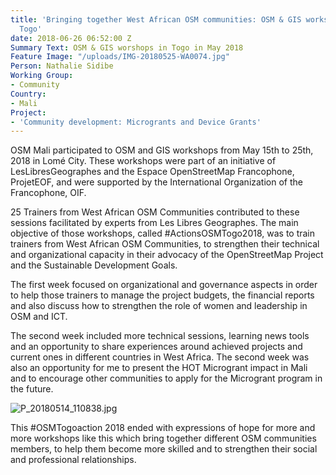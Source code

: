 ```yaml
---
title: 'Bringing together West African OSM communities: OSM & GIS workshops in Lomé,
  Togo'
date: 2018-06-26 06:52:00 Z
Summary Text: OSM & GIS worshops in Togo in May 2018
Feature Image: "/uploads/IMG-20180525-WA0074.jpg"
Person: Nathalie Sidibe
Working Group:
- Community
Country:
- Mali
Project:
- 'Community development: Microgrants and Device Grants'
---
```


OSM Mali participated to OSM and GIS workshops from May 15th to 25th, 2018 in Lomé City. These workshops were part of an initiative of LesLibresGeographes and the Espace OpenStreetMap Francophone, ProjetEOF, and were supported by the International Organization of the Francophone, OIF.

25 Trainers from West African OSM Communities contributed to these sessions facilitated by experts from Les Libres Geographes. The main objective of those workshops, called #ActionsOSMTogo2018, was to train trainers from West African OSM Communities, to strengthen their technical and organizational capacity in their advocacy of the OpenStreetMap Project and the Sustainable Development Goals.

The first week focused on organizational and governance aspects in order to help those trainers to manage the project budgets, the financial reports and also discuss how to strengthen the role of women and leadership in OSM and ICT.

The second week included more technical sessions, learning news tools and an opportunity to share experiences around achieved projects and current ones in different countries in West Africa. The second week was also an opportunity for me to present the HOT Microgrant impact in Mali and to encourage other communities to apply for the Microgrant program in the future.

![P_20180514_110838.jpg](/uploads/P_20180514_110838.jpg)

This #OSMTogoaction 2018 ended with expressions  of hope for more and more workshops like this which bring together different OSM communities members, to help them become more skilled and to strengthen their social and professional relationships.